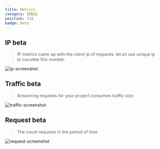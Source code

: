 ```yaml
---
title: Metrics
category: 控制台
position: 218
badge: Beta
---
```


## IP <badge>beta</badge>

> IP metrics came up with the client ip of requests. let.sh use unique ip to caculate this number.

![ip-screenshot](/img/ip-screenshot.png)

## Traffic <badge>beta</badge>

> Answering requests for your project consumes traffic size.

![traffic-screenshot](/img/traffic-screenshot.png)

## Request <badge>beta</badge>

> The count requests in the period of time

![request-screenshot](/img/request-screenshot.png)
